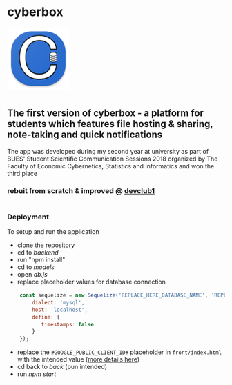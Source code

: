 # cyberbox
<img src="https://raw.githubusercontent.com/axbg/cyberbox/master/frontend/img/icons/144.png?token=AF6UYGJHLVGSYBXXPMGFWEC7SCPF2">

#
## The first version of cyberbox - a platform for students which features file hosting & sharing, note-taking and quick notifications

The app was developed during my second year at university as part of BUES' Student Scientific Communication Sessions 2018 organized by The Faculty of Economic Cybernetics, Statistics and Informatics and won the third place

### rebuit from scratch & improved @ [devclub1](https://github.com/devclub1)

#
### Deployment
To setup and run the application
   - clone the repository
   - cd to *backend*
   - run "npm install"
   - cd to *models*
   - open *db.js*
   - replace placeholder values for database connection

```js
	const sequelize = new Sequelize('REPLACE_HERE_DATABASE_NAME', 'REPLACE_HERE_USER', 'REPLACE_HERE_PASSWORD', {
  		dialect: 'mysql',
  		host: 'localhost',
  		define: {
   		   timestamps: false
  		}
	});
```

   - replace the `#GOOGLE_PUBLIC_CLIENT_ID#` placeholder in `front/index.html` with the intended value ([more details here](https://developers.google.com/identity/sign-in/web/sign-in))
   - cd back to *back* (pun intended)
   - run *npm start*
